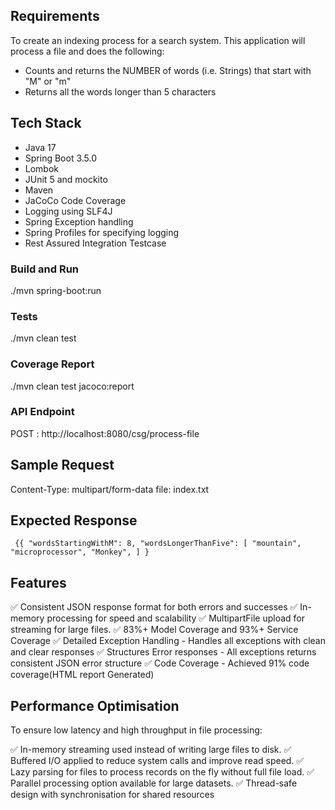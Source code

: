 ## Requirements

To create an indexing process for a search system. This application will process a file and does the following:
- Counts and returns the NUMBER of words (i.e. Strings) that start with "M" or "m"
- Returns all the words longer than 5 characters

## Tech Stack
* Java 17
* Spring Boot 3.5.0
* Lombok
* JUnit 5 and mockito
* Maven
* JaCoCo Code Coverage
* Logging using SLF4J
* Spring Exception handling 
* Spring Profiles for specifying logging
* Rest Assured Integration Testcase

### Build and Run
./mvn spring-boot:run

### Tests
./mvn clean test 

### Coverage Report

./mvn clean test jacoco:report

### API Endpoint

POST : http://localhost:8080/csg/process-file

## Sample Request

Content-Type: multipart/form-data
file: index.txt

## Expected Response
`
{{
"wordsStartingWithM": 8,
"wordsLongerThanFive": [
"mountain",
"microprocessor",
"Monkey",
]
}`

## Features

✅ Consistent JSON response format for both errors and successes
✅ In-memory processing for speed and scalability
✅ MultipartFile upload for streaming for large files.
✅ 83%+ Model Coverage and 93%+ Service Coverage
✅ Detailed Exception Handling - Handles all exceptions with clean and clear responses
✅ Structures Error responses -  All exceptions returns consistent JSON error structure
✅ Code Coverage - Achieved 91% code coverage(HTML report Generated)

## Performance Optimisation 

To ensure low latency and high throughput in file processing:

✅ In-memory streaming used instead of writing large files to disk.
✅ Buffered I/O applied to reduce system calls and improve read speed.
✅ Lazy parsing for files to process records on the fly without full file load.
✅ Parallel processing option available for large datasets.
✅ Thread-safe design with synchronisation for shared resources


